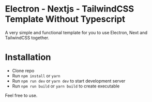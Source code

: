 # Electron - Nextjs - TailwindCSS Template Without Typescript

A very simple and functional template for you to use Electron, Next and TailwindCSS together.


# Installation

-   Clone repo
-   Run `npm install` or `yarn`
-   Run `npm run dev` or `yarn dev` to start development server
-   Run `npm run build` or `yarn build` to create executable


Feel free to use.

